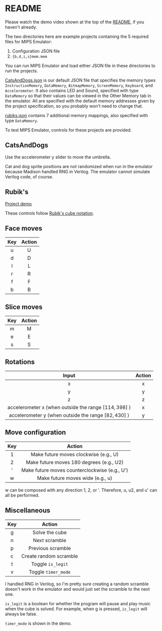 # README

Please watch the demo video shown at the top of the [README](https://github.com/madiali/mips-emulator), if you haven't already.

The two directories here are example projects containing the 5 required files for MIPS Emulator:

1. Configuration JSON file
2. `{b,d,i,s}mem.mem`

You can run MIPS Emulator and load either JSON file in these directories to run the projects.

[CatsAndDogs.json](CatsAndDogs/CatsAndDogs.json) is our default JSON file that specifies the memory types `InstructionMemory`, `DataMemory`, `BitmapMemory`, `ScreenMemory`, `Keyboard`, and `Accelerometer`. It also contains LED and Sound, specified with type `DataMemory` so that their values can be viewed in the Other Memory tab in the emulator. All are specified with the default memory addresses given by the project specification, so you probably won't need to change that.

[rubiks.json](Rubik's/rubiks.json) contains 7 additional memory mappings, also specified with type `DataMemory`.

To test MIPS Emulator, controls for these projects are provided.

## CatsAndDogs

Use the accelerometer y slider to move the umbrella.

Cat and dog sprite positions are not randomized when run in the emulator because Madison handled RNG in Verilog. The emulator cannot simulate Verilog code, of course.

## Rubik's

[Project demo](https://youtu.be/CWI60TmpJHM)

These controls follow [Rubik's cube notation](https://youtu.be/24eHm4ri8WM).

## Face moves

|  Key  | Action |
| :---: | :----: |
|   u   |   U    |
|   d   |   D    |
|   l   |   L    |
|   r   |   R    |
|   f   |   F    |
|   b   |   B    |

## Slice moves

|  Key  | Action |
| :---: | :----: |
|   m   |   M    |
|   e   |   E    |
|   s   |   S    |

## Rotations

|                         Input                         | Action |
| :---------------------------------------------------: | :----: |
|                           x                           |   x    |
|                           y                           |   y    |
|                           z                           |   z    |
| accelerometer x (when outside the range $[114,398]$ ) |   x    |
| accelerometer y (when outside the range $[82,430]$ )  |   y    |

## Move configuration

|  Key  |                    Action                     |
| :---: | :-------------------------------------------: |
|   1   |     Make future moves clockwise (e.g., U)     |
|   2   |   Make future moves 180 degrees (e.g., U2)    |
|   '   | Make future moves counterclockwise (e.g., U') |
|   w   |       Make future moves wide (e.g., u)        |

w can be composed with any direction 1, 2, or '. Therefore, u, u2, and u' can all be performed.

## Miscellaneous

|  Key  |         Action         |
| :---: | :--------------------: |
|   g   |     Solve the cube     |
|   n   |     Next scramble      |
|   p   |   Previous scramble    |
|   c   | Create random scramble |
|   t   |   Toggle `is_legit`    |
|   v   |  Toggle `timer_mode`   |

I handled RNG in Verilog, so I'm pretty sure creating a random scramble doesn't work in the emulator and would just set the scramble to the next one.

`is_legit` is a boolean for whether the program will pause and play music when the cube is solved. For example, when g is pressed, `is_legit` will always be false.

`timer_mode` is shown in the demo.
